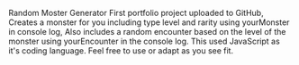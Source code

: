 Random Moster Generator
First portfolio project uploaded to GitHub,
Creates a monster for you including type level and rarity using yourMonster in console log,
Also includes a random encounter based on the level of the monster using yourEncounter in the console log.
This used JavaScript as it's coding language.
Feel free to use or adapt as you see fit.
